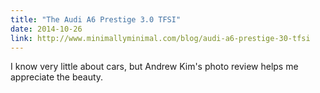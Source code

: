 ```yaml
---
title: "The Audi A6 Prestige 3.0 TFSI"
date: 2014-10-26
link: http://www.minimallyminimal.com/blog/audi-a6-prestige-30-tfsi
---
```

 I know very little about cars, but Andrew Kim's photo review helps me appreciate the beauty.
